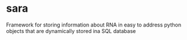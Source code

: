# sara
Framework for storing information about RNA in easy to address python objects that are dynamically stored ina SQL database
